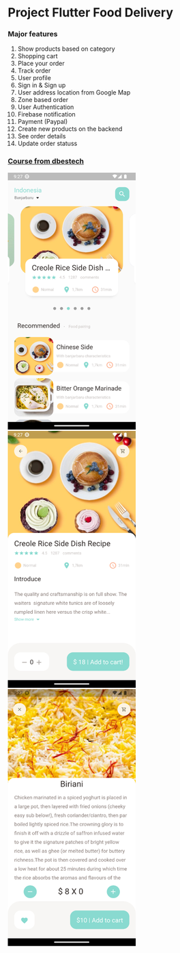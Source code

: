 # Project Flutter Food Delivery
### Major features
1. Show products based on category
2. Shopping cart
3. Place your order
4. Track order
5. User profile
6. Sign in & Sign up
7. User address location from Google Map
8. Zone based order
9. User Authentication
10. Firebase notification
11. Payment (Paypal)
12. Create new products on the backend
13. See order details
14. Update order statuss

### [Course from dbestech](https://www.youtube.com/watch?v=7dAt-JMSCVQ&list=PLu6UYP9sAail1FBWZZX_4AAABSII8dqpb)

<img src="https://github.com/Breakrule/FoodFlutter/blob/main/screenshots/Screenshot_1685222845.png" width="300" height="600" />&nbsp;<img src="https://github.com/Breakrule/FoodFlutter/blob/main/screenshots/Screenshot_1685222851.png" width="300" height="600" />&nbsp;<img src="https://github.com/Breakrule/FoodFlutter/blob/main/screenshots/Screenshot_1685222867.png" width="300" height="600" />
